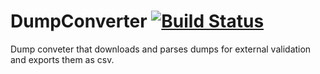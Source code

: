 # DumpConverter [![Build Status](https://travis-ci.org/WikidataQuality/DumpConverter.svg)](https://travis-ci.org/WikidataQuality/DumpConverter)
Dump conveter that downloads and parses dumps for external validation and exports them as csv.
